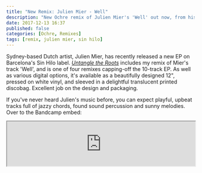 ```yaml
---
title: "New Remix: Julien Mier - Well"
description: "New Ochre remix of Julien Mier's 'Well' out now, from his new EP _Untangle the Roots_."
date: 2017-12-13 16:37
published: false
categories: [Ochre, Remixes]
tags: [remix, julien mier, sin hilo]
---
```


Sydney-based Dutch artist, Julien Mier, has recently released a new EP on Barcelona's Sin Hilo label. [_Untangle the Roots_](https://sinhilo.bandcamp.com/album/julien-mier-untangle-the-roots) includes my remix of Mier's track 'Well', and is one of four remixes capping-off the 10-track EP. As well as various digital options, it's available as a beautifully designed 12", pressed on white vinyl, and sleeved in a delightful translucent printed discobag. Excellent job on the design and packaging.

If you've never heard Julien's music before, you can expect playful, upbeat tracks full of jazzy chords, found sound percussion and sunny melodies. Over to the Bandcamp embed:

<iframe style="width: 100%; height: 120px;" src="https://bandcamp.com/EmbeddedPlayer/album=1708650632/size=large/bgcol=ffffff/linkcol=EA5727/tracklist=false/artwork=small/track=936433957/transparent=true/"></iframe>